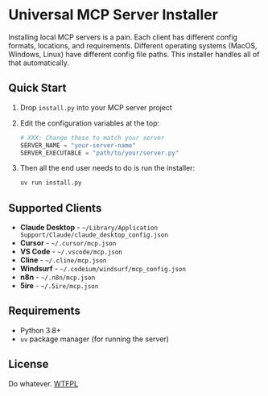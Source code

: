 # Universal MCP Server Installer

Installing local MCP servers is a pain. Each client has different config formats, locations, and requirements. Different operating systems (MacOS, Windows, Linux) have different config file paths. This installer handles all of that automatically.

## Quick Start

1. Drop `install.py` into your MCP server project

2. Edit the configuration variables at the top:

   ```python
   # XXX: Change these to match your server
   SERVER_NAME = "your-server-name"
   SERVER_EXECUTABLE = "path/to/your/server.py"
   ```

3. Then all the end user needs to do is run the installer:
   ```bash
   uv run install.py
   ```

## Supported Clients

- **Claude Desktop** - `~/Library/Application Support/Claude/claude_desktop_config.json`
- **Cursor** - `~/.cursor/mcp.json`
- **VS Code** - `~/.vscode/mcp.json`
- **Cline** - `~/.cline/mcp.json`
- **Windsurf** - `~/.codeium/windsurf/mcp_config.json`
- **n8n** - `~/.n8n/mcp.json`
- **5ire** - `~/.5ire/mcp.json`

## Requirements

- Python 3.8+
- `uv` package manager (for running the server)

## License

Do whatever. [WTFPL](LICENSE)
